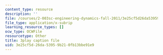 ```yaml
---
content_type: resource
description: ''
file: /courses/2-003sc-engineering-dynamics-fall-2011/3e25cf5d26da53959b210fb13bbe91e9_ZNVvYg1FOPk.vtt
file_type: application/x-subrip
learning_resource_types: []
ocw_type: OCWFile
resourcetype: Other
title: 3play caption file
uid: 3e25cf5d-26da-5395-9b21-0fb13bbe91e9
---
```

